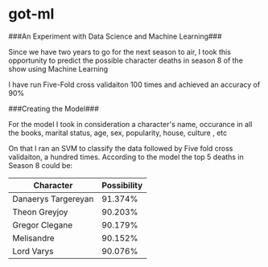 # got-ml

###An Experiment with Data Science and Machine Learning###

Since we have two years to go for the next season to air, I took this opportunity to predict the possible character deaths in season 8 of the show using Machine Learning

I have run Five-Fold cross validaiton 100 times and achieved an accuracy of 90%

###Creating the Model###

For the model I took in consideration a character's name, occurance in all the books, marital status, age, sex, popularity, house, culture , etc

On that I ran an SVM to classify the data followed by Five fold cross validaiton, a hundred times. According to the model the top 5 deaths in Season 8 could be:

Character            | Possibility
-------------------  | -------------
Danaerys Targereyan  | 91.374%
Theon Greyjoy        | 90.203%
Gregor Clegane       | 90.179%
Melisandre           | 90.152%
Lord Varys           | 90.076%


